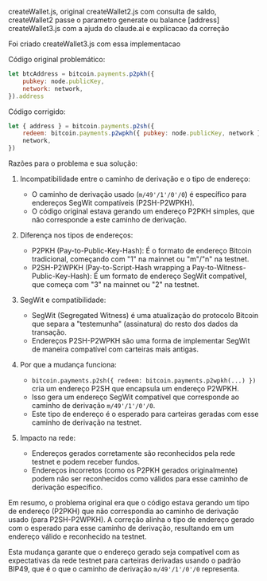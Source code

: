 
createWallet.js, original
createWallet2.js com consulta de saldo, createWallet2 passe o parametro generate ou balance [address]
createWallet3.js com a ajuda do claude.ai e explicacao da correção

Foi criado createWallet3.js com essa implementacao

Código original problemático:
```javascript
let btcAddress = bitcoin.payments.p2pkh({
    pubkey: node.publicKey,
    network: network,
}).address
```

Código corrigido:
```javascript
let { address } = bitcoin.payments.p2sh({
    redeem: bitcoin.payments.p2wpkh({ pubkey: node.publicKey, network }),
    network,
})
```

Razões para o problema e sua solução:

1. Incompatibilidade entre o caminho de derivação e o tipo de endereço:
   - O caminho de derivação usado (`m/49'/1'/0'/0`) é específico para endereços SegWit compatíveis (P2SH-P2WPKH).
   - O código original estava gerando um endereço P2PKH simples, que não corresponde a este caminho de derivação.

2. Diferença nos tipos de endereços:
   - P2PKH (Pay-to-Public-Key-Hash): É o formato de endereço Bitcoin tradicional, começando com "1" na mainnet ou "m"/"n" na testnet.
   - P2SH-P2WPKH (Pay-to-Script-Hash wrapping a Pay-to-Witness-Public-Key-Hash): É um formato de endereço SegWit compatível, que começa com "3" na mainnet ou "2" na testnet.

3. SegWit e compatibilidade:
   - SegWit (Segregated Witness) é uma atualização do protocolo Bitcoin que separa a "testemunha" (assinatura) do resto dos dados da transação.
   - Endereços P2SH-P2WPKH são uma forma de implementar SegWit de maneira compatível com carteiras mais antigas.

4. Por que a mudança funciona:
   - `bitcoin.payments.p2sh({ redeem: bitcoin.payments.p2wpkh(...) })` cria um endereço P2SH que encapsula um endereço P2WPKH.
   - Isso gera um endereço SegWit compatível que corresponde ao caminho de derivação `m/49'/1'/0'/0`.
   - Este tipo de endereço é o esperado para carteiras geradas com esse caminho de derivação na testnet.

5. Impacto na rede:
   - Endereços gerados corretamente são reconhecidos pela rede testnet e podem receber fundos.
   - Endereços incorretos (como os P2PKH gerados originalmente) podem não ser reconhecidos como válidos para esse caminho de derivação específico.

Em resumo, o problema original era que o código estava gerando um tipo de endereço (P2PKH) que não correspondia ao caminho de derivação usado (para P2SH-P2WPKH). A correção alinha o tipo de endereço gerado com o esperado para esse caminho de derivação, resultando em um endereço válido e reconhecido na testnet.

Esta mudança garante que o endereço gerado seja compatível com as expectativas da rede testnet para carteiras derivadas usando o padrão BIP49, que é o que o caminho de derivação `m/49'/1'/0'/0` representa.